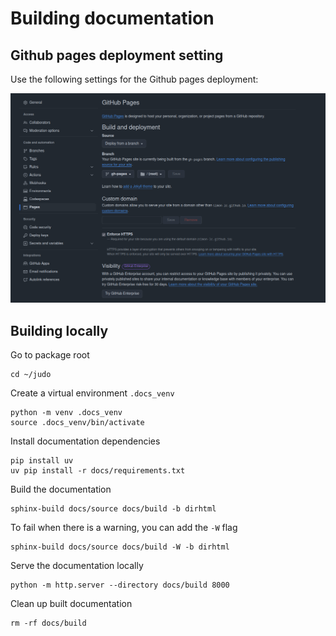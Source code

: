 # Building documentation

## Github pages deployment setting
Use the following settings for the Github pages deployment:

![framecat logo](_static/images/gh-pages-settings.png)

## Building locally
Go to package root
```
cd ~/judo
```

Create a virtual environment `.docs_venv`
```
python -m venv .docs_venv
source .docs_venv/bin/activate
```

Install documentation dependencies
```
pip install uv
uv pip install -r docs/requirements.txt
```

Build the documentation
```
sphinx-build docs/source docs/build -b dirhtml
```

To fail when there is a warning, you can add the `-W` flag
```
sphinx-build docs/source docs/build -W -b dirhtml
```

Serve the documentation locally
```
python -m http.server --directory docs/build 8000
```

Clean up built documentation
```
rm -rf docs/build
```
